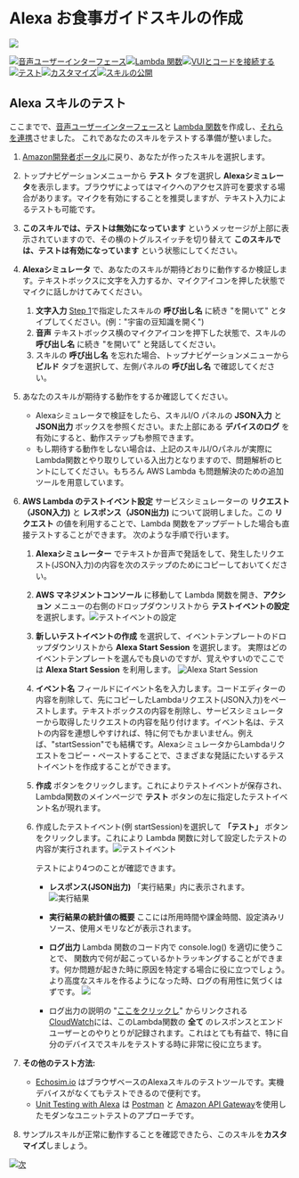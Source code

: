 # Alexa お食事ガイドスキルの作成
<img src="https://m.media-amazon.com/images/G/01/mobile-apps/dex/alexa/alexa-skills-kit/tutorials/quiz-game/header._TTH_.png" />

[![音声ユーザーインターフェース](https://m.media-amazon.com/images/G/01/mobile-apps/dex/alexa/alexa-skills-kit/jp/tutorials/navigation/1-locked.png)](./1-voice-user-interface.md)[![Lambda 関数](https://m.media-amazon.com/images/G/01/mobile-apps/dex/alexa/alexa-skills-kit/jp/tutorials/navigation/2-locked.png)](./2-lambda-function.md)[![VUIとコードを接続する](https://m.media-amazon.com/images/G/01/mobile-apps/dex/alexa/alexa-skills-kit/jp/tutorials/navigation/3-locked.png)](./3-connect-vui-to-code.md)[![テスト](https://m.media-amazon.com/images/G/01/mobile-apps/dex/alexa/alexa-skills-kit/jp/tutorials/navigation/4-on.pn)](./4-testing.md)[![カスタマイズ](https://m.media-amazon.com/images/G/01/mobile-apps/dex/alexa/alexa-skills-kit/jp/tutorials/navigation/5-locked.png)](./5-customization.md)[![スキルの公開](https://m.media-amazon.com/images/G/01/mobile-apps/dex/alexa/alexa-skills-kit/jp/tutorials/navigation/6-locked.png)](./6-publication.md)

## Alexa スキルのテスト

ここまでで、[音声ユーザーインターフェース](./1-voice-user-interface.md)と [Lambda 関数](./2-lambda-function.md)を作成し、[それらを連携](./3-connect-vui-to-code.md)させました。 これであなたのスキルをテストする準備が整いました。

1. [Amazon開発者ポータル](https://developer.amazon.com/edw/home.html#/skills/list)に戻り、あなたが作ったスキルを選択します。

2. トップナビゲーションメニューから **テスト** タブを選択し **Alexaシミュレータ**を表示します。ブラウザによってはマイクへのアクセス許可を要求する場合があります。マイクを有効にすることを推奨しますが、テキスト入力によるテストも可能です。

3. **このスキルでは、テストは無効になっています** というメッセージが上部に表示されていますので、その横のトグルスイッチを切り替えて **このスキルでは、テストは有効になっています** という状態にしてください。

4. **Alexaシミュレータ** で、あなたのスキルが期待どおりに動作するか検証します。テキストボックスに文字を入力するか、マイクアイコンを押した状態でマイクに話しかけてみてください。
	1. **文字入力** [Step 1](./1-voice-user-interface.md)で指定したスキルの **呼び出し名** に続き "を開いて" とタイプしてください。(例："宇宙の豆知識を開く")
	2. **音声** テキストボックス横のマイクアイコンを押下した状態で、スキルの **呼び出し名** に続き "を開いて" と発話してください。
	3. スキルの **呼び出し名** を忘れた場合、トップナビゲーションメニューから **ビルド** タブを選択して、左側パネルの **呼び出し名** で確認してください。

5. あなたのスキルが期待する動作をするか確認してください。
	* Alexaシミュレータで検証をしたら、スキルI/O パネルの **JSON入力** と **JSON出力** ボックスを参照ください。また上部にある **デバイスのログ** を有効にすると、動作ステップも参照できます。
    * もし期待する動作をしない場合は、上記のスキルI/Oパネルが実際にLambda関数とやり取りしている入出力となりますので、問題解析のヒントにしてください。もちろん AWS Lambda も問題解決のための追加ツールを用意しています。

6.  **AWS Lambda のテストイベント設定** サービスシミュレーターの **リクエスト（JSON入力)** と **レスポンス（JSON出力)** について説明しました。この **リクエスト** の値を利用することで、Lambda 関数をアップデートした場合も直接テストすることができます。 次のような手順で行います。
    1.  **Alexaシミュレーター** でテキストか音声で発話をして、発生したリクエスト(JSON入力)の内容を次のステップのためにコピーしておいてください。

    2.  **AWS マネジメントコンソール** に移動して Lambda 関数を開き、**アクション** メニューの右側のドロップダウンリストから **テストイベントの設定** を選択します。![テストイベントの設定](https://m.media-amazon.com/images/G/01/mobile-apps/dex/alexa/alexa-skills-kit/jp/tutorials/fact/4-5-2-configure-test-event.png)

    3.  **新しいテストイベントの作成** を選択して、イベントテンプレートのドロップダウンリストから **Alexa Start Session** を選択します。 実際はどのイベントテンプレートを選んでも良いのですが、覚えやすいのでここでは **Alexa Start Session** を利用します。 ![Alexa Start Session](https://m.media-amazon.com/images/G/01/mobile-apps/dex/alexa/alexa-skills-kit/jp/tutorials/fact/4-5-3-alexa-start-session.png)

    4.  **イベント名** フィールドにイベント名を入力します。コードエディターの内容を削除して、先にコピーしたLambdaリクエスト(JSON入力)をペーストします。テキストボックスの内容を削除し、サービスシミュレーターから取得したリクエストの内容を貼り付けます。イベント名は、テストの内容を連想しやすければ、特に何でもかまいません。例えば、"startSession"でも結構です。AlexaシミュレータからLambdaリクエストをコピー・ペーストすることで、さまざまな発話にたいするテストイベントを作成することができます。      

    5.  **作成** ボタンをクリックします。これによりテストイベントが保存され、Lambda関数のメインページで **テスト** ボタンの左に指定したテストイベント名が現れます。

    6. 作成したテストイベント(例 startSession)を選択して **「テスト」** ボタンをクリックします。これにより Lambda 関数に対して設定したテストの内容が実行されます。![テストイベント](https://m.media-amazon.com/images/G/01/mobile-apps/dex/alexa/alexa-skills-kit/jp/tutorials/fact/4-5-5-save-and-test.png)
        
        テストにより4つのことが確認できます。

        *  **レスポンス(JSON出力)** 「実行結果」内に表示されます。
           ![実行結果](https://m.media-amazon.com/images/G/01/mobile-apps/dex/alexa/alexa-skills-kit/jp/tutorials/fact/4-5-5-1-execution-result.png)

        *  **実行結果の統計値の概要** ここには所用時間や課金時間、設定済みリソース、使用メモリなどが表示されます。

        *  **ログ出力**  Lambda 関数のコード内で console.log() を適切に使うことで、 関数内で何が起こっているかトラッキングすることができます。何か問題が起きた時に原因を特定する場合に役に立つでしょう。より高度なスキルを作るようになった時、ログの有用性に気づくはずです。
			![](https://m.media-amazon.com/images/G/01/mobile-apps/dex/alexa/alexa-skills-kit/jp/tutorials/fact/4-5-5-2-summary.png)

        *  ログ出力の説明の "[ここをクリックし](https://console.aws.amazon.com/cloudwatch/home?region=us-east-1#logs:)" からリンクされる [CloudWatch](https://console.aws.amazon.com/cloudwatch/home?region=us-east-1#logs:)には、このLambda関数の **全て** のレスポンスとエンドユーザーとのやりとりが記録されます。これはとても有益で、特に自分のデバイスでスキルをテストする時に非常に役に立ちます。

7.  **その他のテスト方法:**

    *  [Echosim.io](https://echosim.io) はブラウザベースのAlexaスキルのテストツールです。実機デバイスがなくてもテストできるので便利です。
    *  [Unit Testing with Alexa](https://github.com/alexa/alexa-cookbook/tree/master/testing/postman/README.md) は [Postman](http://getpostman.com) と [Amazon API Gateway](http://aws.amazon.com/apigateway)を使用したモダンなユニットテストのアプローチです。

8.  サンプルスキルが正常に動作することを確認できたら、このスキルを**カスタマイズ**しましょう。

[![次](https://m.media-amazon.com/images/G/01/mobile-apps/dex/alexa/alexa-skills-kit/jp/tutorials/general/buttons/button_next_customization.png)](./5-customization.md)